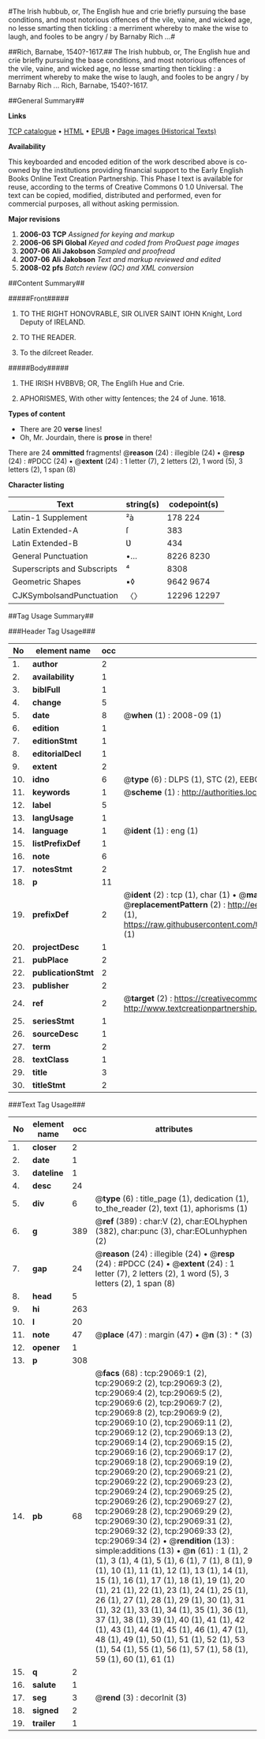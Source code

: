 #The Irish hubbub, or, The English hue and crie briefly pursuing the base conditions, and most notorious offences of the vile, vaine, and wicked age, no lesse smarting then tickling : a merriment whereby to make the wise to laugh, and fooles to be angry / by  Barnaby Rich ...#

##Rich, Barnabe, 1540?-1617.##
The Irish hubbub, or, The English hue and crie briefly pursuing the base conditions, and most notorious offences of the vile, vaine, and wicked age, no lesse smarting then tickling : a merriment whereby to make the wise to laugh, and fooles to be angry / by  Barnaby Rich ...
Rich, Barnabe, 1540?-1617.

##General Summary##

**Links**

[TCP catalogue](http://www.ota.ox.ac.uk/tcp/)  • 
[HTML](http://tei.it.ox.ac.uk/tcp/Texts-HTML/free/A10/A10706.html)  • 
[EPUB](http://tei.it.ox.ac.uk/tcp/Texts-EPUB/free/A10/A10706.epub) • 
[Page images (Historical Texts)](https://data.historicaltexts.jisc.ac.uk/view?pubId=eebo-34382737e&pageId=eebo-34382737e-29069-1)

**Availability**

This keyboarded and encoded edition of the
	       work described above is co-owned by the institutions
	       providing financial support to the Early English Books
	       Online Text Creation Partnership. This Phase I text is
	       available for reuse, according to the terms of Creative
	       Commons 0 1.0 Universal. The text can be copied,
	       modified, distributed and performed, even for
	       commercial purposes, all without asking permission.

**Major revisions**

1. __2006-03__ __TCP__ *Assigned for keying and markup*
1. __2006-06__ __SPi Global__ *Keyed and coded from ProQuest page images*
1. __2007-06__ __Ali Jakobson__ *Sampled and proofread*
1. __2007-06__ __Ali Jakobson__ *Text and markup reviewed and edited*
1. __2008-02__ __pfs__ *Batch review (QC) and XML conversion*

##Content Summary##

#####Front#####

1. TO THE RIGHT HONOVRABLE, SIR OLIVER SAINT IOHN Knight, Lord Deputy of IRELAND.

1. TO THE READER.

1. To the diſcreet Reader.

#####Body#####

1. THE IRISH HVBBVB; OR, The Engliſh Hue and Crie.

1. APHORISMES, With other witty ſentences; the 24 of June. 1618.

**Types of content**

  * There are 20 **verse** lines!
  * Oh, Mr. Jourdain, there is **prose** in there!

There are 24 **ommitted** fragments! 
 @__reason__ (24) : illegible (24)  •  @__resp__ (24) : #PDCC (24)  •  @__extent__ (24) : 1 letter (7), 2 letters (2), 1 word (5), 3 letters (2), 1 span (8)

**Character listing**


|Text|string(s)|codepoint(s)|
|---|---|---|
|Latin-1 Supplement|²à|178 224|
|Latin Extended-A|ſ|383|
|Latin Extended-B|Ʋ|434|
|General Punctuation|•…|8226 8230|
|Superscripts             and Subscripts|⁴|8308|
|Geometric Shapes|▪◊|9642 9674|
|CJKSymbolsandPunctuation|〈〉|12296 12297|

##Tag Usage Summary##

###Header Tag Usage###

|No|element name|occ|attributes|
|---|---|---|---|
|1.|__author__|2||
|2.|__availability__|1||
|3.|__biblFull__|1||
|4.|__change__|5||
|5.|__date__|8| @__when__ (1) : 2008-09 (1)|
|6.|__edition__|1||
|7.|__editionStmt__|1||
|8.|__editorialDecl__|1||
|9.|__extent__|2||
|10.|__idno__|6| @__type__ (6) : DLPS (1), STC (2), EEBO-CITATION (1), OCLC (1), VID (1)|
|11.|__keywords__|1| @__scheme__ (1) : http://authorities.loc.gov/ (1)|
|12.|__label__|5||
|13.|__langUsage__|1||
|14.|__language__|1| @__ident__ (1) : eng (1)|
|15.|__listPrefixDef__|1||
|16.|__note__|6||
|17.|__notesStmt__|2||
|18.|__p__|11||
|19.|__prefixDef__|2| @__ident__ (2) : tcp (1), char (1)  •  @__matchPattern__ (2) : ([0-9\-]+):([0-9IVX]+) (1), (.+) (1)  •  @__replacementPattern__ (2) : http://eebo.chadwyck.com/downloadtiff?vid=$1&page=$2 (1), https://raw.githubusercontent.com/textcreationpartnership/Texts/master/tcpchars.xml#$1 (1)|
|20.|__projectDesc__|1||
|21.|__pubPlace__|2||
|22.|__publicationStmt__|2||
|23.|__publisher__|2||
|24.|__ref__|2| @__target__ (2) : https://creativecommons.org/publicdomain/zero/1.0/ (1), http://www.textcreationpartnership.org/docs/. (1)|
|25.|__seriesStmt__|1||
|26.|__sourceDesc__|1||
|27.|__term__|2||
|28.|__textClass__|1||
|29.|__title__|3||
|30.|__titleStmt__|2||


###Text Tag Usage###

|No|element name|occ|attributes|
|---|---|---|---|
|1.|__closer__|2||
|2.|__date__|1||
|3.|__dateline__|1||
|4.|__desc__|24||
|5.|__div__|6| @__type__ (6) : title_page (1), dedication (1), to_the_reader (2), text (1), aphorisms (1)|
|6.|__g__|389| @__ref__ (389) : char:V (2), char:EOLhyphen (382), char:punc (3), char:EOLunhyphen (2)|
|7.|__gap__|24| @__reason__ (24) : illegible (24)  •  @__resp__ (24) : #PDCC (24)  •  @__extent__ (24) : 1 letter (7), 2 letters (2), 1 word (5), 3 letters (2), 1 span (8)|
|8.|__head__|5||
|9.|__hi__|263||
|10.|__l__|20||
|11.|__note__|47| @__place__ (47) : margin (47)  •  @__n__ (3) : * (3)|
|12.|__opener__|1||
|13.|__p__|308||
|14.|__pb__|68| @__facs__ (68) : tcp:29069:1 (2), tcp:29069:2 (2), tcp:29069:3 (2), tcp:29069:4 (2), tcp:29069:5 (2), tcp:29069:6 (2), tcp:29069:7 (2), tcp:29069:8 (2), tcp:29069:9 (2), tcp:29069:10 (2), tcp:29069:11 (2), tcp:29069:12 (2), tcp:29069:13 (2), tcp:29069:14 (2), tcp:29069:15 (2), tcp:29069:16 (2), tcp:29069:17 (2), tcp:29069:18 (2), tcp:29069:19 (2), tcp:29069:20 (2), tcp:29069:21 (2), tcp:29069:22 (2), tcp:29069:23 (2), tcp:29069:24 (2), tcp:29069:25 (2), tcp:29069:26 (2), tcp:29069:27 (2), tcp:29069:28 (2), tcp:29069:29 (2), tcp:29069:30 (2), tcp:29069:31 (2), tcp:29069:32 (2), tcp:29069:33 (2), tcp:29069:34 (2)  •  @__rendition__ (13) : simple:additions (13)  •  @__n__ (61) : 1 (1), 2 (1), 3 (1), 4 (1), 5 (1), 6 (1), 7 (1), 8 (1), 9 (1), 10 (1), 11 (1), 12 (1), 13 (1), 14 (1), 15 (1), 16 (1), 17 (1), 18 (1), 19 (1), 20 (1), 21 (1), 22 (1), 23 (1), 24 (1), 25 (1), 26 (1), 27 (1), 28 (1), 29 (1), 30 (1), 31 (1), 32 (1), 33 (1), 34 (1), 35 (1), 36 (1), 37 (1), 38 (1), 39 (1), 40 (1), 41 (1), 42 (1), 43 (1), 44 (1), 45 (1), 46 (1), 47 (1), 48 (1), 49 (1), 50 (1), 51 (1), 52 (1), 53 (1), 54 (1), 55 (1), 56 (1), 57 (1), 58 (1), 59 (1), 60 (1), 61 (1)|
|15.|__q__|2||
|16.|__salute__|1||
|17.|__seg__|3| @__rend__ (3) : decorInit (3)|
|18.|__signed__|2||
|19.|__trailer__|1||
